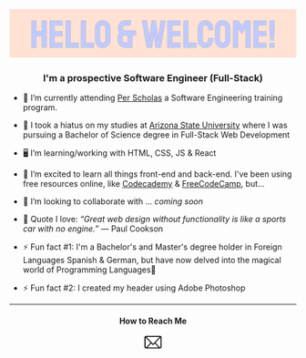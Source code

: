 ![Heading](ReadMeImgs/t_higginswelcomeheader.gif)

<h3 align="center">I'm a prospective Software Engineer (Full-Stack)</h3>

* 📓 I’m currently attending [Per Scholas](https://perscholas.org/) a Software Engineering training program.

* 📓 I took a hiatus on my studies at [Arizona State University](https://github.com/ASU) where I was pursuing a Bachelor of Science degree in Full-Stack Web Development

* 🖥️ I’m learning/working with HTML, CSS, JS & React  
* 🌱 I’m excited to learn all things front-end and back-end. I've been using free resources online, like [Codecademy](https://github.com/Codecademy) & [FreeCodeCamp](https://github.com/freeCodeCamp), but...

* 👯 I’m looking to collaborate with ... *coming soon*
* 💬 Quote I love: *“Great web design without functionality is like a sports car with no engine.”* ― Paul Cookson
* ⚡ Fun fact #1: I'm a Bachelor's and Master's degree holder in Foreign Languages Spanish & German, but have now delved into the magical world of Programming Languages🔮
* ⚡ Fun fact #2: I created my header using Adobe Photoshop
<hr />
<h4 align="center">How to Reach Me</h4> 
<p align="center">
  <a href="mailto:tayhiggins14@gmail.com"><img src="ReadMeImgs/emailicon.png" width="30px"></a> 
</p>
